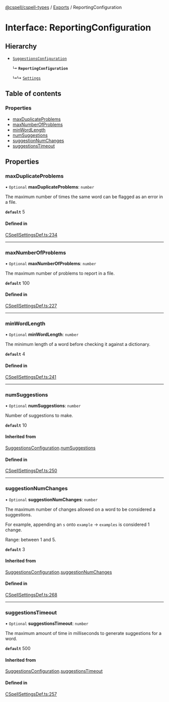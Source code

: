 [@cspell/cspell-types](../README.md) / [Exports](../modules.md) / ReportingConfiguration

# Interface: ReportingConfiguration

## Hierarchy

- [`SuggestionsConfiguration`](SuggestionsConfiguration.md)

  ↳ **`ReportingConfiguration`**

  ↳↳ [`Settings`](Settings.md)

## Table of contents

### Properties

- [maxDuplicateProblems](ReportingConfiguration.md#maxduplicateproblems)
- [maxNumberOfProblems](ReportingConfiguration.md#maxnumberofproblems)
- [minWordLength](ReportingConfiguration.md#minwordlength)
- [numSuggestions](ReportingConfiguration.md#numsuggestions)
- [suggestionNumChanges](ReportingConfiguration.md#suggestionnumchanges)
- [suggestionsTimeout](ReportingConfiguration.md#suggestionstimeout)

## Properties

### maxDuplicateProblems

• `Optional` **maxDuplicateProblems**: `number`

The maximum number of times the same word can be flagged as an error in a file.

**`default`** 5

#### Defined in

[CSpellSettingsDef.ts:234](https://github.com/streetsidesoftware/cspell/blob/c27229b/packages/cspell-types/src/CSpellSettingsDef.ts#L234)

___

### maxNumberOfProblems

• `Optional` **maxNumberOfProblems**: `number`

The maximum number of problems to report in a file.

**`default`** 100

#### Defined in

[CSpellSettingsDef.ts:227](https://github.com/streetsidesoftware/cspell/blob/c27229b/packages/cspell-types/src/CSpellSettingsDef.ts#L227)

___

### minWordLength

• `Optional` **minWordLength**: `number`

The minimum length of a word before checking it against a dictionary.

**`default`** 4

#### Defined in

[CSpellSettingsDef.ts:241](https://github.com/streetsidesoftware/cspell/blob/c27229b/packages/cspell-types/src/CSpellSettingsDef.ts#L241)

___

### numSuggestions

• `Optional` **numSuggestions**: `number`

Number of suggestions to make.

**`default`** 10

#### Inherited from

[SuggestionsConfiguration](SuggestionsConfiguration.md).[numSuggestions](SuggestionsConfiguration.md#numsuggestions)

#### Defined in

[CSpellSettingsDef.ts:250](https://github.com/streetsidesoftware/cspell/blob/c27229b/packages/cspell-types/src/CSpellSettingsDef.ts#L250)

___

### suggestionNumChanges

• `Optional` **suggestionNumChanges**: `number`

The maximum number of changes allowed on a word to be considered a suggestions.

For example, appending an `s` onto `example` -> `examples` is considered 1 change.

Range: between 1 and 5.

**`default`** 3

#### Inherited from

[SuggestionsConfiguration](SuggestionsConfiguration.md).[suggestionNumChanges](SuggestionsConfiguration.md#suggestionnumchanges)

#### Defined in

[CSpellSettingsDef.ts:268](https://github.com/streetsidesoftware/cspell/blob/c27229b/packages/cspell-types/src/CSpellSettingsDef.ts#L268)

___

### suggestionsTimeout

• `Optional` **suggestionsTimeout**: `number`

The maximum amount of time in milliseconds to generate suggestions for a word.

**`default`** 500

#### Inherited from

[SuggestionsConfiguration](SuggestionsConfiguration.md).[suggestionsTimeout](SuggestionsConfiguration.md#suggestionstimeout)

#### Defined in

[CSpellSettingsDef.ts:257](https://github.com/streetsidesoftware/cspell/blob/c27229b/packages/cspell-types/src/CSpellSettingsDef.ts#L257)
